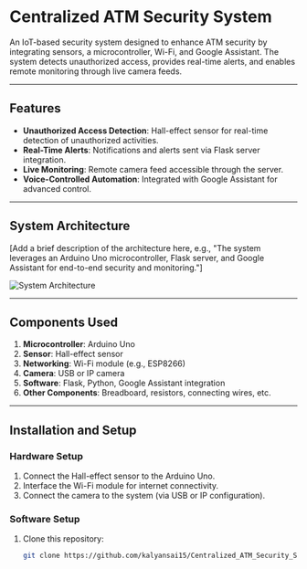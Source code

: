 # Centralized ATM Security System

An IoT-based security system designed to enhance ATM security by integrating sensors, a microcontroller, Wi-Fi, and Google Assistant. The system detects unauthorized access, provides real-time alerts, and enables remote monitoring through live camera feeds.

---

## Features
- **Unauthorized Access Detection**: Hall-effect sensor for real-time detection of unauthorized activities.
- **Real-Time Alerts**: Notifications and alerts sent via Flask server integration.
- **Live Monitoring**: Remote camera feed accessible through the server.
- **Voice-Controlled Automation**: Integrated with Google Assistant for advanced control.

---

## System Architecture
[Add a brief description of the architecture here, e.g., "The system leverages an Arduino Uno microcontroller, Flask server, and Google Assistant for end-to-end security and monitoring."]

![System Architecture](./images/system_architecture.png)

---

## Components Used
1. **Microcontroller**: Arduino Uno
2. **Sensor**: Hall-effect sensor
3. **Networking**: Wi-Fi module (e.g., ESP8266)
4. **Camera**: USB or IP camera
5. **Software**: Flask, Python, Google Assistant integration
6. **Other Components**: Breadboard, resistors, connecting wires, etc.

---

## Installation and Setup

### Hardware Setup
1. Connect the Hall-effect sensor to the Arduino Uno.
2. Interface the Wi-Fi module for internet connectivity.
3. Connect the camera to the system (via USB or IP configuration).

### Software Setup
1. Clone this repository:
   ```bash
   git clone https://github.com/kalyansai15/Centralized_ATM_Security_System.git
